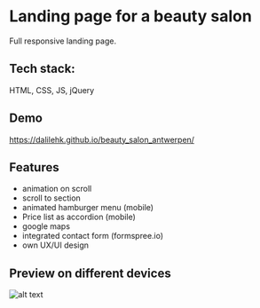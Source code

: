 # Landing page for a beauty salon

Full responsive landing page.

## Tech stack:

HTML, CSS, JS, jQuery

## Demo

https://dalilehk.github.io/beauty_salon_antwerpen/

## Features

- animation on scroll
- scroll to section
- animated hamburger menu (mobile)
- Price list as accordion (mobile)
- google maps
- integrated contact form (formspree.io)
- own UX/UI design

## Preview on different devices

![alt text](https://github.com/dalilehk/beauty_salon_antwerpen/blob/main/salon_preview.jpg?raw=true)
